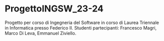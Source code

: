 # ProgettoINGSW_23-24
Progetto per corso di Ingegneria del Software in corso di Laurea Triennale in Informatica presso Federico II.
Studenti partecipanti: 
  Francesco Magri, 
  Marco Di Leva, 
  Emmanuel Ziviello.
